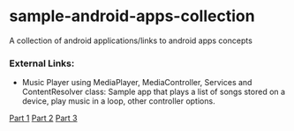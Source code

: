 # sample-android-apps-collection
A collection of android applications/links to android apps concepts

### External Links:
* Music Player using MediaPlayer, MediaController, Services and ContentResolver class: Sample app that plays a list of songs stored on a device, play music in a loop, other controller options.

[Part 1](https://code.tutsplus.com/tutorials/create-a-music-player-on-android-project-setup--mobile-22764)
[Part 2](https://code.tutsplus.com/tutorials/create-a-music-player-on-android-song-playback--mobile-22778)
[Part 3](https://code.tutsplus.com/tutorials/create-a-music-player-on-android-user-controls--mobile-22787)
